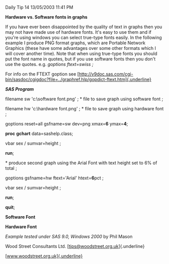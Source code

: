 Daily Tip 14 13/05/2003 11:41 PM

**Hardware vs. Software fonts in graphs**

If you have ever been disappointed by the quality of text in graphs then
you may not have made use of hardware fonts. It's easy to use them and
if you're using windows you can select true-type fonts easily. In the
following example I produce PNG format graphs, which are Portable
Network Graphics (these have some advantages over some other formats
which I will cover another time). Note that when using true-type fonts
you should put the font name in quotes, but if you use software fonts
then you don't use the quotes. e.g. *goptions ftext=swiss ;*

For info on the FTEXT goption see
[http://v9doc.sas.com/cgi-bin/sasdoc/cgigdoc?file=../graphref.hlp/gopdict-ftext.htm]{.underline}

***SAS Program***

filename sw \'c:\\software font.png\' ; \* file to save graph using
software font ;

filename hw \'c:\\hardware font.png\' ; \* file to save graph using
hardware font ;

goptions reset=all gsfname=sw dev=png xmax=**6** ymax=**4**;

**proc** **gchart** data=sashelp.class;

vbar sex / sumvar=height ;

**run**;

\* produce second graph using the Arial Font with text height set to 6%
of total ;

goptions gsfname=hw ftext=\'Arial\' htext=**6**pct ;

vbar sex / sumvar=height ;

**run**;

**quit**;

**Software Font**

**Hardware Font**

*Example tested under SAS 9.0, Windows 2000* by Phil Mason

Wood Street Consultants Ltd. [tips@woodstreet.org.uk]{.underline}

[www.woodstreet.org.uk]{.underline}
